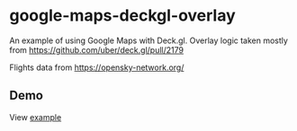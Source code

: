 # google-maps-deckgl-overlay

An example of using Google Maps with Deck.gl. Overlay logic taken mostly from https://github.com/uber/deck.gl/pull/2179

Flights data from https://opensky-network.org/

## Demo

View [example](https://storage.googleapis.com/storage.ubidev.net/google-maps-deckgl-test/jh298fkj379afg/v2/index.html)


